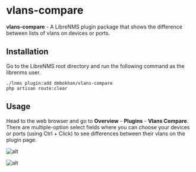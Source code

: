 # vlans-compare
**vlans-compare** - A LibreNMS plugin package that shows the difference between lists of vlans on devices or ports.

## Installation
Go to the LibreNMS root directory and run the following command as the librenms user.

    ./lnms plugin:add dmbokhan/vlans-compare
    php artisan route:clear

## Usage
Head to the web browser and go to **Overview** - **Plugins** - **Vlans Compare**. There are multiple-option select fields where you can choose your devices or ports (using Ctrl + Click) to see differences between their vlans on the plugin page.

![alt](https://s511vla.storage.yandex.net/rdisk/ea0056eed0088cad4a21104a4234948131cfea388d1e35314410f0dadb436aba/6536cb8e/gptk4fGq_47DSTD6mfRZIra_KMGiYYHQuybDxOwTTwyYlcXD0V_MDT0HWoNBbZV9TnyWQXMGhBeAfYy3B7EUPQ==?uid=0&filename=vlans-compare-1.png&disposition=inline&hash=&limit=0&content_type=image%2Fpng&owner_uid=0&fsize=35807&hid=e907b955685b1f3cb0a98fe5bc9ef680&media_type=image&tknv=v2&etag=8feb12e10012bc2b40ab8264ddfeee42&rtoken=CCzUOyPgIRDZ&force_default=no&ycrid=na-e5a0a8bbaedd1aa49c45a63efbd7d1ba-downloader24f&ts=608675b7f7f80&s=4c87c24dc285e34eed616cb0465e3071055ac88841178800bdd8b5eb0cf013ff&pb=U2FsdGVkX1_xYpInNvZBhI2SUONDg55rwFc21SW2Oc_6dgZbKvIXpwjskgPX0DxVbkr_wXp1gkp-yBLwKOxTP9GQwwbdwyWmzpRjOEGDZDE)

![alt](https://s242vlx.storage.yandex.net/rdisk/fcc8f05da5bfa8cf0d728d262a6771d5e257a18cf994be4cf1ea928bde164e7a/6536cb8e/gptk4fGq_47DSTD6mfRZIpKlRXV8P5zDa3-DVgc6byhO16xq8yoIxt_9i1j7mNad4m7m-8vtycPx8_0s9qMDRg==?uid=0&filename=vlans-compare-2.png&disposition=inline&hash=&limit=0&content_type=image%2Fpng&owner_uid=0&fsize=62543&hid=cca05fdb13525095237acf3560a864f5&media_type=image&tknv=v2&etag=899604daf086031d4a9e5bf43b10381c&rtoken=Nb9lTumRH6Pd&force_default=no&ycrid=na-3fec54a1455b4394fde38e8c2c35ec50-downloader20h&ts=608675b7f7f80&s=51dfc015d35e9395aa659e968e248f4a3eb3e51f74a69fa14e6865a480084d61&pb=U2FsdGVkX18eu1Keh-5aaLTRb-25-Z4xBSZ8Pq7wC1ELOmBtGvDiLhEjQVh_BEd4X-dDdnG_IBcj0EtFP54DWFZoVkesMHJTTeDRM_f_lPs)
